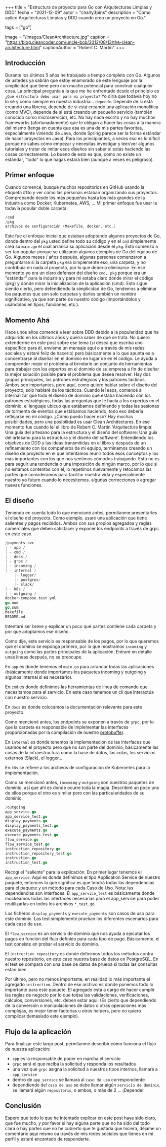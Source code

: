 +++
title = "Estructura de proyecto para Go con Arquitecturas Limpias y DDD"
fecha = "2021-12-09"
autor = "charly3pins"
description = "Cómo aplico Arquitecturas Limpias y DDD cuando creo un proyecto en Go."

tags = ["go"]

image = "/images/CleanArchitecture.jpg"
caption = "https://blog.cleancoder.com/uncle-bob/2012/08/13/the-clean-architecture.html"
captionAuthor = "Robert C. Martin"
+++
## Introducción
Durante los últimos 5 años he trabajado a tiempo completo con Go. Algunos de ustedes ya sabrán que estoy enamorado de este lenguaje por la simplicidad que tiene pero con mucho potencial para construir cualquier cosa. La principal pregunta a la que me he enfrentado desde el principio es `¿Qué estructura debo usar para mi proyecto?` Yo diría que todavía hoy no lo sé y como siempre en nuestra industria... `depende`. Depende de si está creando una libreria, depende de si está creando una aplicación monolítica (como MVC), depende de si está creando un pequeño servicio (también conocido como microservicio), etc. No hay nada escrito y no hay muchos frameworks (afortunadamente) que te obligan a hacer las cosas a la manera del mismo (tenga en cuenta que esa es una de mis partes favoritas, especialmente viniendo de Java, donde Spring parece ser la forma estándar de hacer proyectos en Java). Para los principiantes, a veces eso es lo difícil porque no sabes cómo empezar y necesitas investigar y leer/ver algunos tutoriales y tratar de imitar esos diseños sin saber si estás haciendo las cosas correctamente. Lo bueno de esto es que, como no existe un estándar, "todo" lo que hagas estará bien (aunque a veces es peligroso).

## Primer enfoque
Cuando comencé, busqué muchos repositorios en GitHub usando la etiqueta #Go y ver cómo las personas estaban organizando sus proyectos. Comprobando desde los más pequeños hasta los más grandes de la industria como Docker, Kubernetes, AWS, ... Mi primer enfoque fue usar la todavía popular doble carpeta:
```go
/cmd
/pkg
archivos de configuración (Makefile, docker, etc.)
```
Este fue el enfoque inicial que estaban adoptando algunos proyectos de Go, donde dentro del `pkg` usted define todo su código y en el `cmd` simplemente crea su `main.go` el cuál arranca su aplicación desde el `pkg`. Esto comenzó a ser tan popular porque se utilizaron algunos ejemplos de Go del equipo de Go. Algunos meses / años después, algunas personas comenzaron a preguntarse si la carpeta `pkg` era simplemente eso, una carpeta, y no contribuía en nada al proyecto, por lo que debería eliminarse. En ese momento yo era un claro defensor del diseño `cmd, pkg` porque era un "estándar" para la industria y para mí estaba claro dónde mirar el código (pkg) y dónde mirar la inicialización de la aplicación (cmd). Esto sigue siendo cierto, pero defendiendo la simplicidad de Go, tendemos a eliminar los paquetes que son solo carpetas y darles también un nombre significativo, ya que son parte de nuestro código (importándolos y usándolos en tipos, funciones, etc.).

## Momento Ahá
Hace unos años comencé a leer sobre DDD debido a la popularidad que ha adquirido en los últimos años y quería saber de qué se trata. No quiero extenderme en este post sobre ese tema (si desea que escriba uno específico para él, envíeme un mensaje aquí o a través de mis redes sociales y estaré feliz de hacerlo) pero básicamente a lo que apunta es a concentrarse al diseñar en el dominio en lugar de en el código. Le ayuda a comprender mejor el problema al brindarle un conjunto de herramientas para trabajar con los expertos en el dominio de su empresa a fin de diseñar la mejor solución posible para el problema que desea resolver. Hay dos grupos principales, los patrones estratégicos y los patrones tácticos. Ambos son importantes, pero aquí, como quiero hablar sobre el diseño del proyecto, solo hablaré de los tácticos. Cuando leí esos, comencé a internalizar que todo el diseño de dominio que estaba haciendo con los patrones estratégicos, todas las preguntas que le hacía a los expertos en el dominio, el lenguaje ubicuo que estábamos definiendo y todas las sesiones de tormenta de eventos que estábamos haciendo, todo eso debería reflejarse en mi código. ¿Cómo puedo hacer eso? Hay muchas posibilidades, pero una posibilidad es usar Clean Architectures.
En ese momento fue cuando leí el libro de Robert C. Martin 'Arquitectura limpia: Una guía del artesano para la estructura y el diseño del software: Una guía del artesano para la estructura y el diseño del software'. Entendiendo los objetivos de DDD y las ideas transmitidas en el libro y después de un refinamiento con los compañeros de mi equipo, terminamos creando un diseño de proyecto en el que intentamos reunir todos esos conceptos y los más importantes con los que nos sentimos cómodos trabajando. Esto no es para seguir una tendencia o una imposición de ningún marco, por lo que si no estamos contentos con él, lo repetimos nuevamente y retocamos las partes que consideramos para facilitar nuestra vida y especialmente nuestro yo futuro cuando lo necesitemos. algunas correcciones o agregar nuevas funciones.

## El diseño
Teniendo en cuenta todo lo que mencioné antes, permítanme presentarles el diseño del proyecto. Como ejemplo, usaré una aplicación que tiene salientes y pagos recibidos. Ambos con sus propios agregados y reglas comerciales que deben satisfacer y exponer los endpoints a través de grpc en este caso.
```go
/payments-svc
| - app /
| - cmd /
| - docs /
| - grpc /
| - incoming /
| - internal /
	|- logger/
	|- postgres/
	|- slack/
| - k8s /
| - outgoing /
docker-compose.test.yml
go.mod
go.sum
Makefile
README.md
```
Intentaré ser breve y explicar un poco qué partes contiene cada carpeta y por qué adoptamos ese diseño.

Como dije, este servicio es responsable de los pagos, por lo que queremos que el dominio se exponga primero, por lo que mostramos `incoming` y `outgoing` como las partes principales de la aplicación. Entraré en detalle unas líneas después, no se preocupe.

En `app` es donde tenemos el `main.go` para arrancar todas las aplicaciones (básicamente donde importamos los paquetes incoming y outgoing y algunos internal si es necesario).

En `cmd` es donde definimos las herramientas de línea de comando que necesitamos para el servicio. En este caso tenemos un cli que interactúa con nuestro servicio.

En `docs` es donde colocamos la documentación relevante para este proyecto.

Como mencioné antes, los endpoints se exponen a través de `grpc`, por lo que la carpeta es responsable de implementar las interfaces proporcionadas por la compilación de nuestro [protobuffer](https://developers.google.com/protocol-buffers).

En `internal` es donde tenemos la implementación de las interfaces que usamos en el proyecto pero que no son parte del dominio; básicamente las cosas de la infraestructura como la base de datos, las colas, los servicios externos (Slack), el logger...

En `k8s` se refiere a los archivos de configuración de Kubernetes para la implementación.

Como se mencionó antes, `incoming` y `outgoing` son nuestros paquetes de dominio, así que ahí es donde ocurre toda la magia. Describiré un poco uno de ellos porque el otro es similar pero con las particularidades de su dominio.

```go
/outgoing
app_service.go
app_service_test.go
display_payments.go
display_payments_test.go
execute_payments.go
execute_payments_test.go
flow_service.go
flow_service_test.go
instruction_repository.go
instruction_repository_test.go
instruction.go
instruction_test.go
```

Recogí el "saliente" para la explicación. En primer lugar tenemos el `app_service`. Aquí es donde definimos el tipo Application Service de nuestro paquete, entonces lo que significa es que tendrá todas las dependencias para el paquete y un método para cada Caso de Uso. Nota: las dependencias son interfaces. El `app_service_test` es básicamente donde mockeamos todas las interfaces necesarias para el app_service para poder reutilizarlas en todos los archivos `*_test.go`.

Los ficheros `display_payments` y `execute_payments` son casos de uso para este dominio. Las test simplemente prueban los diferentes escenarios para cada caso de uso.

El `flow_service` es un servicio de dominio que nos ayuda a ejecutar los pagos en función del flujo definido para cada tipo de pago. Básicamente, el test consiste en probar el servicio de dominio.

El `instruction_repository` es donde definimos todos los métodos contra nuestro repositorio, en este caso nuestra base de datos en PostgreSQL. En el test se compara con una base de datos de prueba si todas las consultas están bien.

Por último, pero no menos importante, en realidad lo más importante el agregado `instruction`. Dentro de ese archivo es donde ponemos todo lo importante para este paquete. El agregado está a cargo de hacer cumplir las reglas de negocio por lo que todas las validaciones, verificaciones, cálculos, conversiones, etc. deben estar aquí. (Es cierto que dependiendo de la conversión o manipulaciones de datos o otras operaciones más complejas, es mejor tener factorías u otros helpers, pero no quiero complicar demasiado este ejemplo).

## Flujo de la aplicación

Para finalizar este largo post, permítanme describir cómo funciona el flujo de nuestra aplicación:
- `app` es la responsable de poner en marcha el servicio
- `grpc` será el que reciba la solicitud y responda los resultados
- una vez que `grpc` asigna la solicitud a nuestros tipos internos, llamará a `app_service`
- dentro de `app_service` se llamará al `caso de uso` correspondiente
- dependiendo del `caso de uso` se debe llamar algún `servicio de dominio`, se llamará algún `repositorio`, o ambos, o más de 2 ... ¡Depende!


## Conclusión

Espero que todo lo que he intentado explicar en este post haya sido claro, que fue mucho, y por favor si hay alguna parte que no ha sido del todo clara o hay partes que no he cubierto que te gustaría que hiciera, déjame un comentario aquí mismo oa través de mis redes sociales que tienes en mi perfil y estaré encantado de responderte.
